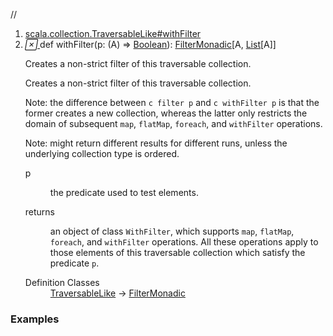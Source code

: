 //
<ol>
<li><a href="https://www.scala-lang.org/api/2.12.3/scala/collection/immutable/List.html#withFilter(p:A=>Boolean):scala.collection.generic.FilterMonadic[A,Repr]">scala.collection.TraversableLike#withFilter</a></li>
<li name="scala.collection.TraversableLike#withFilter" visbl="pub" class="indented0 " data-isabs="false" fullcomment="yes" group="Ungrouped"> <a id="withFilter(p:A=>Boolean):scala.collection.generic.FilterMonadic[A,Repr]"></a><a id="withFilter((A)⇒Boolean):FilterMonadic[A,List[A]]"></a> <span class="permalink"> <a href="../../../scala/collection/immutable/List.html#withFilter(p:A=>Boolean):scala.collection.generic.FilterMonadic[A,Repr]" title="Permalink"> <i class="material-icons"></i> </a> </span> <span class="modifier_kind"> <span class="modifier"></span> <span class="kind">def</span> </span> <span class="symbol"> <span class="name">withFilter</span><span class="params">(<span name="p">p: (<span class="extype" name="scala.collection.immutable.List.A">A</span>) ⇒ <a href="../../Boolean.html" class="extype" name="scala.Boolean">Boolean</a></span>)</span><span class="result">: <a href="../generic/FilterMonadic.html" class="extype" name="scala.collection.generic.FilterMonadic">FilterMonadic</a>[<span class="extype" name="scala.collection.immutable.List.A">A</span>, <a href="" class="extype" name="scala.collection.immutable.List">List</a>[<span class="extype" name="scala.collection.immutable.List.A">A</span>]]</span> </span> <p class="shortcomment cmt">Creates a non-strict filter of this traversable collection.</p>
 <div class="fullcomment">
  <div class="comment cmt">
   <p>Creates a non-strict filter of this traversable collection.</p>
   <p> Note: the difference between <code>c filter p</code> and <code>c withFilter p</code> is that the former creates a new collection, whereas the latter only restricts the domain of subsequent <code>map</code>, <code>flatMap</code>, <code>foreach</code>, and <code>withFilter</code> operations.</p>
   <p> Note: might return different results for different runs, unless the underlying collection type is ordered. </p>
  </div>
  <dl class="paramcmts block">
   <dt class="param">
    p
   </dt>
   <dd class="cmt">
    <p>the predicate used to test elements.</p>
   </dd>
   <dt>
    returns
   </dt>
   <dd class="cmt">
    <p>an object of class <code>WithFilter</code>, which supports <code>map</code>, <code>flatMap</code>, <code>foreach</code>, and <code>withFilter</code> operations. All these operations apply to those elements of this traversable collection which satisfy the predicate <code>p</code>.</p>
   </dd>
  </dl>
  <dl class="attributes block"> 
   <dt>
    Definition Classes
   </dt>
   <dd>
    <a href="../TraversableLike.html" class="extype" name="scala.collection.TraversableLike">TraversableLike</a> → 
    <a href="../generic/FilterMonadic.html" class="extype" name="scala.collection.generic.FilterMonadic">FilterMonadic</a>
   </dd>
  </dl>
 </div> </li>
        </ol>


### Examples



